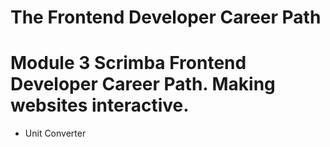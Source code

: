 # The Frontend Developer Career Path

# Module 3 Scrimba Frontend Developer Career Path. Making websites interactive.

- Unit Converter
